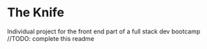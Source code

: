 # The Knife

Individual project for the front end part of a full stack dev bootcamp
//TODO: complete this readme
